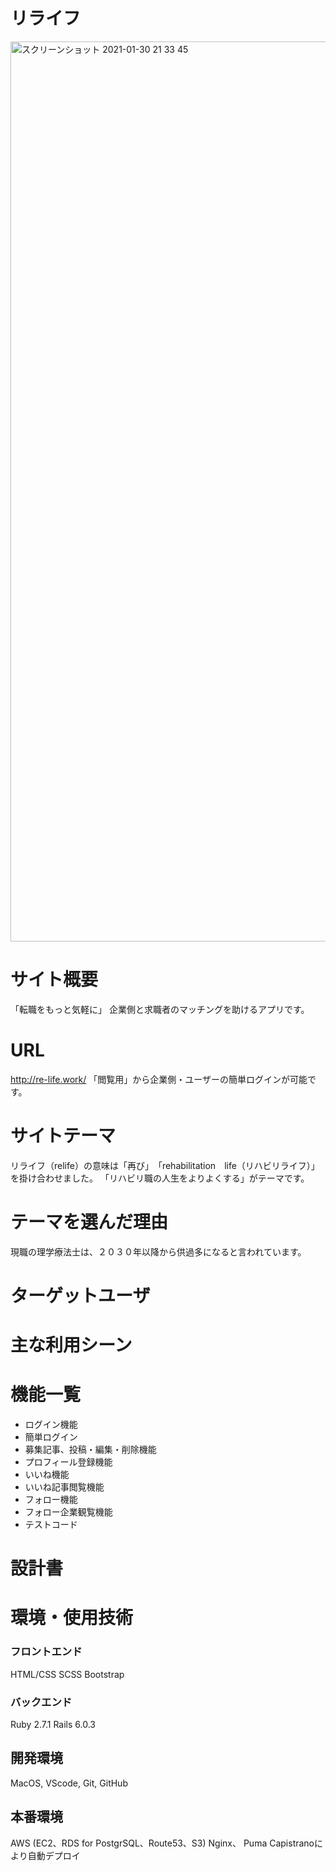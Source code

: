 # リライフ

<img width="1440" alt="スクリーンショット 2021-01-30 21 33 45" src="https://user-images.githubusercontent.com/68407983/106356536-a9f07980-6343-11eb-91f1-a0944e3f55da.png">

# サイト概要
「転職をもっと気軽に」
企業側と求職者のマッチングを助けるアプリです。

# URL
http://re-life.work/
「閲覧用」から企業側・ユーザーの簡単ログインが可能です。

# サイトテーマ
リライフ（relife）の意味は「再び」　「rehabilitation　life（リハビリライフ）」を掛け合わせました。
「リハビリ職の人生をよりよくする」がテーマです。

# テーマを選んだ理由
現職の理学療法士は、２０３０年以降から供過多になると言われています。

# ターゲットユーザ


# 主な利用シーン

# 機能一覧
- ログイン機能
- 簡単ログイン
- 募集記事、投稿・編集・削除機能
- プロフィール登録機能
- いいね機能
- いいね記事閲覧機能
- フォロー機能
- フォロー企業観覧機能
- テストコード

# 設計書

# 環境・使用技術

### フロントエンド
HTML/CSS
SCSS
Bootstrap

### バックエンド
Ruby 2.7.1
Rails 6.0.3
## 開発環境
MacOS, VScode, Git, GitHub

## 本番環境
AWS (EC2、RDS for PostgrSQL、Route53、S3)
Nginx、 Puma
Capistranoにより自動デプロイ
